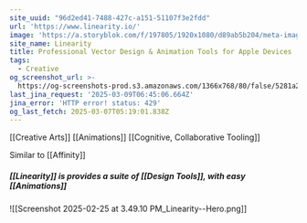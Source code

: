 ```yaml
---
site_uuid: "96d2ed41-7488-427c-a151-51107f3e2fdd"
url: 'https://www.linearity.io/'
image: 'https://a.storyblok.com/f/197805/1920x1080/d89ab5b204/meta-image-curve.png'
site_name: Linearity
title: Professional Vector Design & Animation Tools for Apple Devices | Linearity
tags:
  - Creative
og_screenshot_url: >-
  https://og-screenshots-prod.s3.amazonaws.com/1366x768/80/false/5281a2db746af1a387b686868a974a8571bb76db20d7ba7bae522db749c25589.jpeg
last_jina_request: '2025-03-09T06:45:06.664Z'
jina_error: 'HTTP error! status: 429'
og_last_fetch: 2025-03-07T05:19:01.838Z
---
```

[[Creative Arts]]
[[Animations]]
[[Cognitive, Collaborative Tooling]]

Similar to [[Affinity]]

##### [[Linearity]] is provides a suite of [[Design Tools]], with easy [[Animations]]
![[Screenshot 2025-02-25 at 3.49.10 PM_Linearity--Hero.png]]
